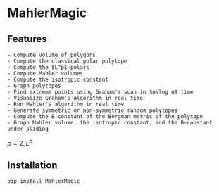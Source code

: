 # MahlerMagic

## Features

	- Compute volume of polygons
	- Compute the classical polar polytope
	- Compute the $L^p$-polars
	- Compute Mahler volumes
	- Compute the isotropic constant 
	- Graph polytopes
	- Find extreme points using Graham's scan in $n\log n$ time 
	- Visualize Graham's algorithm in real time
	- Run Mahler's algorithm in real time 
	- Generate symmetric or non-symmetric random polytopes
	- Compute the B-constant of the Bergman metric of the polytope
	- Graph Mahler volume, the isotropic constant, and the B-constant under sliding
$p=2, L^p$


## Installation 

```bash
pip install MahlerMagic
